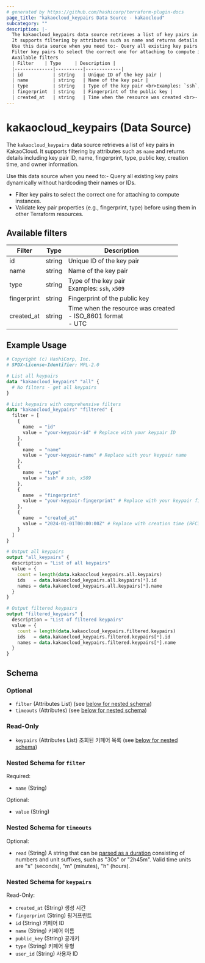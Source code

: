 ```yaml
---
# generated by https://github.com/hashicorp/terraform-plugin-docs
page_title: "kakaocloud_keypairs Data Source - kakaocloud"
subcategory: ""
description: |-
  The kakaocloud_keypairs data source retrieves a list of key pairs in KakaoCloud.
  It supports filtering by attributes such as name and returns details including key pair ID, name, fingerprint, type, public key, creation time, and owner information.
  Use this data source when you need to:- Query all existing key pairs dynamically without hardcoding their names or IDs.
  Filter key pairs to select the correct one for attaching to compute instances.Validate key pair properties (e.g., fingerprint, type) before using them in other Terraform resources.
  Available filters
  | Filter    | Type     | Description |
  |--------------|----------|-------------|
  | id           | string   | Unique ID of the key pair |
  | name         | string   | Name of the key pair |
  | type         | string   | Type of the key pair <br>Examples: `ssh`, `x509` |
  | fingerprint  | string   | Fingerprint of the public key |
  | created_at   | string   | Time when the resource was created <br>- ISO_8601 format <br>- UTC |
---
```


# kakaocloud_keypairs (Data Source)

The `kakaocloud_keypairs` data source retrieves a list of key pairs in KakaoCloud.
It supports filtering by attributes such as `name` and returns details including key pair ID, name, fingerprint, type, public key, creation time, and owner information.

Use this data source when you need to:- Query all existing key pairs dynamically without hardcoding their names or IDs.
- Filter key pairs to select the correct one for attaching to compute instances.
- Validate key pair properties (e.g., fingerprint, type) before using them in other Terraform resources.

## Available filters

| Filter    | Type     | Description |
|--------------|----------|-------------|
| id           | string   | Unique ID of the key pair |
| name         | string   | Name of the key pair |
| type         | string   | Type of the key pair <br>Examples: `ssh`, `x509` |
| fingerprint  | string   | Fingerprint of the public key |
| created_at   | string   | Time when the resource was created <br>- ISO_8601 format <br>- UTC |

## Example Usage

```terraform
# Copyright (c) HashiCorp, Inc.
# SPDX-License-Identifier: MPL-2.0

# List all keypairs
data "kakaocloud_keypairs" "all" {
  # No filters - get all keypairs
}

# List keypairs with comprehensive filters
data "kakaocloud_keypairs" "filtered" {
  filter = [
    {
      name  = "id"
      value = "your-keypair-id" # Replace with your keypair ID
    },
    {
      name  = "name"
      value = "your-keypair-name" # Replace with your keypair name
    },
    {
      name  = "type"
      value = "ssh" # ssh, x509
    },
    {
      name  = "fingerprint"
      value = "your-keypair-fingerprint" # Replace with your keypair fingerprint
    },
    {
      name  = "created_at"
      value = "2024-01-01T00:00:00Z" # Replace with creation time (RFC3339 format)
    }
  ]
}

# Output all keypairs
output "all_keypairs" {
  description = "List of all keypairs"
  value = {
    count = length(data.kakaocloud_keypairs.all.keypairs)
    ids   = data.kakaocloud_keypairs.all.keypairs[*].id
    names = data.kakaocloud_keypairs.all.keypairs[*].name
  }
}

# Output filtered keypairs
output "filtered_keypairs" {
  description = "List of filtered keypairs"
  value = {
    count = length(data.kakaocloud_keypairs.filtered.keypairs)
    ids   = data.kakaocloud_keypairs.filtered.keypairs[*].id
    names = data.kakaocloud_keypairs.filtered.keypairs[*].name
  }
}
```

<!-- schema generated by tfplugindocs -->
## Schema

### Optional

- `filter` (Attributes List) (see [below for nested schema](#nestedatt--filter))
- `timeouts` (Attributes) (see [below for nested schema](#nestedatt--timeouts))

### Read-Only

- `keypairs` (Attributes List) 조회된 키페어 목록 (see [below for nested schema](#nestedatt--keypairs))

<a id="nestedatt--filter"></a>
### Nested Schema for `filter`

Required:

- `name` (String)

Optional:

- `value` (String)


<a id="nestedatt--timeouts"></a>
### Nested Schema for `timeouts`

Optional:

- `read` (String) A string that can be [parsed as a duration](https://pkg.go.dev/time#ParseDuration) consisting of numbers and unit suffixes, such as "30s" or "2h45m". Valid time units are "s" (seconds), "m" (minutes), "h" (hours).


<a id="nestedatt--keypairs"></a>
### Nested Schema for `keypairs`

Read-Only:

- `created_at` (String) 생성 시간
- `fingerprint` (String) 핑거프린트
- `id` (String) 키페어 ID
- `name` (String) 키페어 이름
- `public_key` (String) 공개키
- `type` (String) 키페어 유형
- `user_id` (String) 사용자 ID
